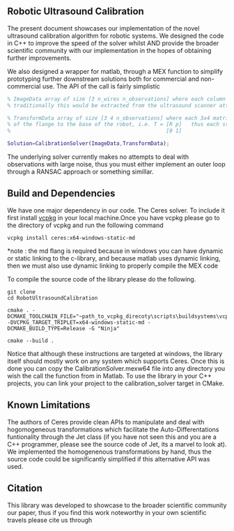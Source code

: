 ## Robotic Ultrasound Calibration

The present document showcases our implementation of the novel ultrasound calibration algorithm for robotic systems. We designed the code in C++ to improve the speed of the solver whilst AND provide the broader scientific community with our implementation in the hopes of obtaining further improvements. 

We also designed a wrapper for matlab, through a MEX function to simplify prototyping further downstream solutions both for commercial and non-commercial use. The API of the call is fairly simplistic

```matlab
% ImageData array of size [3 n_wires n_observations] where each column represents the position of the wire in the image frame 
% traditionally this would be extracted from the ultrasound scanner attached to the flange of the robot

% TransformData array of size [3 4 n_observations] where each 3x4 matrix corresponds to the sub-matrix of the homogenenous transformation
% of the flange to the base of the robot, i.e. T = [R p]   thus each stacked transform is just T_stack = [R p]
%                                                  [0 1]

Solution=CalibrationSolver(ImageData,TransformData);
```

The underlying solver currently makes no attempts to deal with observations with large noise, thus you must either implement an outer loop
through a RANSAC approach or something simillar.

## Build and Dependencies

We have one major dependency in our code. The Ceres solver. To include it first install [vcpkg](https://vcpkg.io/en/) in your local machine.Once you have vcpkg please go to the directory of vcpkg and run the following command 

```
vcpkg install ceres:x64-windows-static-md
```

*note : the md flang is required because in windows you can have dynamic or static linking to the c-library, and because matlab uses dynamic linking, then we must also use dynamic linking to properly compile the MEX code

To compile the source code of the library please do the following. 

```
git clone 
cd RobotUltrasoundCalibration

cmake . -DCMAKE_TOOLCHAIN_FILE="~path_to_vcpkg_direcoty\scripts\buildsystems\vcpkg.cmake" -DVCPKG_TARGET_TRIPLET=x64-windows-static-md -DCMAKE_BUILD_TYPE=Release -G "Ninja"

cmake --build .
```

Notice that although these instructions are targeted at windows, the library itself should mostly work on any system which supports Ceres. Once this is done you can copy the CalibrationSolver.mexw64 file into any directory you wish the call the function from in Matlab. To use the library in your C++ projects, you can link your project to the calibration_solver target in CMake. 

## Known Limitations

The authors of Ceres provide clean APIs to manipulate and deal with hogomogeneous transformations which facilitate the Auto-Differentations funtionality through the Jet class (if you have not seen this and you are a C++ programmer, please see the source code of Jet, its a marvel to look at). We implemented the homogenenous transformations by hand, thus the source code could be significantly simplified if this alternative API was used. 

## Citation

This library was developed to showcase to the broader scientific community our paper, thus if you find this work noteworthy in your own scientific travels please cite us through


